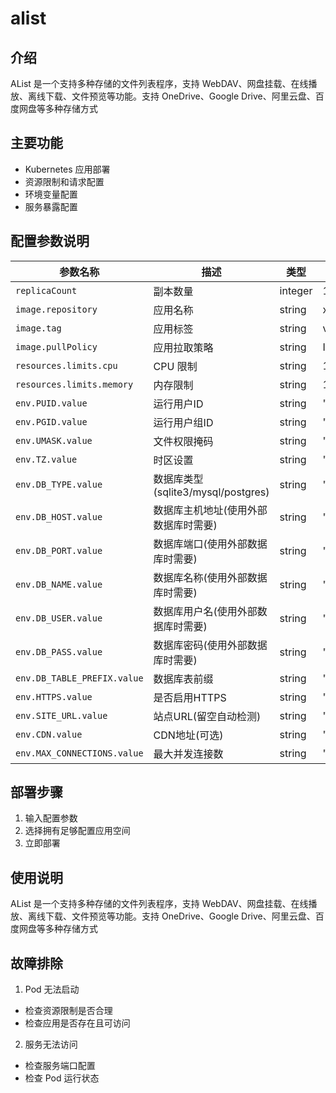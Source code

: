 # alist

## 介绍
AList 是一个支持多种存储的文件列表程序，支持 WebDAV、网盘挂载、在线播放、离线下载、文件预览等功能。支持 OneDrive、Google Drive、阿里云盘、百度网盘等多种存储方式

## 主要功能
- Kubernetes 应用部署
- 资源限制和请求配置
- 环境变量配置
- 服务暴露配置

## 配置参数说明
| 参数名称 | 描述 | 类型 | 默认值 |
|---------|-----|------|--------|
| `replicaCount` | 副本数量 | integer | 1 |
| `image.repository` | 应用名称 | string | xhofe/alist |
| `image.tag` | 应用标签 | string | v3.30.0 |
| `image.pullPolicy` | 应用拉取策略 | string | IfNotPresent |
| `resources.limits.cpu` | CPU 限制 | string | 1000m |
| `resources.limits.memory` | 内存限制 | string | 1024Mi |
| `env.PUID.value` | 运行用户ID | string | "1000" |
| `env.PGID.value` | 运行用户组ID | string | "1000" |
| `env.UMASK.value` | 文件权限掩码 | string | "022" |
| `env.TZ.value` | 时区设置 | string | "Asia/Shanghai" |
| `env.DB_TYPE.value` | 数据库类型(sqlite3/mysql/postgres) | string | "sqlite3" |
| `env.DB_HOST.value` | 数据库主机地址(使用外部数据库时需要) | string | "" |
| `env.DB_PORT.value` | 数据库端口(使用外部数据库时需要) | string | "" |
| `env.DB_NAME.value` | 数据库名称(使用外部数据库时需要) | string | "" |
| `env.DB_USER.value` | 数据库用户名(使用外部数据库时需要) | string | "" |
| `env.DB_PASS.value` | 数据库密码(使用外部数据库时需要) | string | "" |
| `env.DB_TABLE_PREFIX.value` | 数据库表前缀 | string | "x_" |
| `env.HTTPS.value` | 是否启用HTTPS | string | "false" |
| `env.SITE_URL.value` | 站点URL(留空自动检测) | string | "" |
| `env.CDN.value` | CDN地址(可选) | string | "" |
| `env.MAX_CONNECTIONS.value` | 最大并发连接数 | string | "10" |

## 部署步骤
1. 输入配置参数
2. 选择拥有足够配置应用空间
3. 立即部署

## 使用说明
AList 是一个支持多种存储的文件列表程序，支持 WebDAV、网盘挂载、在线播放、离线下载、文件预览等功能。支持 OneDrive、Google Drive、阿里云盘、百度网盘等多种存储方式

## 故障排除
1. Pod 无法启动
  - 检查资源限制是否合理
  - 检查应用是否存在且可访问
  
2. 服务无法访问
  - 检查服务端口配置
  - 检查 Pod 运行状态